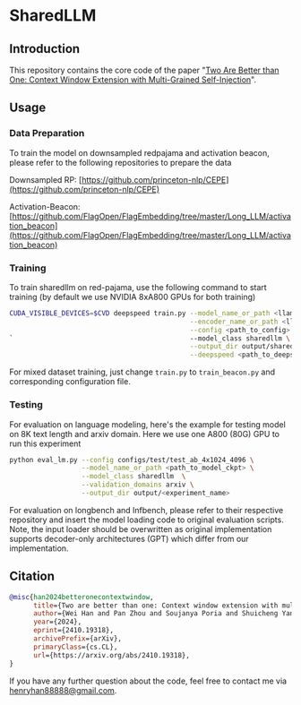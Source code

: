 # SharedLLM

## Introduction
This repository contains the core code of the paper "[Two Are Better than One: Context Window Extension with Multi-Grained Self-Injection](https://arxiv.org/pdf/2410.19318)".

## Usage

### Data Preparation
To train the model on downsampled redpajama and activation beacon, please refer to the following repositories to prepare the data

Downsampled RP: [https://github.com/princeton-nlp/CEPE](https://github.com/princeton-nlp/CEPE)

Activation-Beacon: [https://github.com/FlagOpen/FlagEmbedding/tree/master/Long_LLM/activation_beacon](https://github.com/FlagOpen/FlagEmbedding/tree/master/Long_LLM/activation_beacon)

### Training
To train sharedllm on red-pajama, use the following command to start training (by default we use NVIDIA 8xA800 GPUs for both training)
```bash
CUDA_VISIBLE_DEVICES=$CVD deepspeed train.py --model_name_or_path <llama_path> \
                                             --encoder_name_or_path <llama_path> \
                                             --config <path_to_config> \
`                                            --model_class sharedllm \
                                             --output_dir output/sharedllm_7b \
                                             --deepspeed <path_to_deepspeed_config>
```
For mixed dataset training, just change `train.py` to `train_beacon.py` and corresponding configuration file.

### Testing
For evaluation on language modeling, here's the example for testing model on 8K text length and arxiv domain. Here we use one A800 (80G) GPU to run this experiment
```bash
python eval_lm.py --config configs/test/test_ab_4x1024_4096 \
                  --model_name_or_path <path_to_model_ckpt> \
                  --model_class sharedllm  \
                  --validation_domains arxiv \
                  --output_dir output/<experiment_name>
```
For evaluation on longbench and Infbench, please refer to their respective repository and insert the model loading code to original evaluation scripts. Note, the input loader should be overwritten as original implementation supports decoder-only architectures (GPT) which differ from our implementation.

## Citation
```bibtex
@misc{han2024betteronecontextwindow,
      title={Two are better than one: Context window extension with multi-grained self-injection}, 
      author={Wei Han and Pan Zhou and Soujanya Poria and Shuicheng Yan},
      year={2024},
      eprint={2410.19318},
      archivePrefix={arXiv},
      primaryClass={cs.CL},
      url={https://arxiv.org/abs/2410.19318}, 
}
```
If you have any further question about the code, feel free to contact me via henryhan88888@gmail.com.
